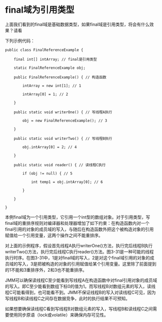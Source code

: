 # final域为引用类型

上面我们看到的final域是基础数据类型，如果final域是引用类型，将会有什么效果？请看

下列示例代码：

```text
public class FinalReferenceExample {

    final int[] intArray; // final是引用类型

    static FinalReferenceExample obj;

    public FinalReferenceExample() { // 构造函数

        intArray = new int[1]; // 1

        intArray[0] = 1; // 2

    }

    public static void writerOne() { // 写线程A执行

        obj = new FinalReferenceExample(); // 3

    }

    public static void writerTwo() { // 写线程B执行

        obj.intArray[0] = 2; // 4

    }

    public static void reader() { // 读线程C执行

        if (obj != null) { // 5

            int temp1 = obj.intArray[0]; // 6

        }

    }

}
```

本例final域为一个引用类型，它引用一个int型的数组对象。对于引用类型，写final域的重排序规则对编译器和处理器增加了如下约束：在构造函数内对一个final引用的对象的成员域的写入，与随后在构造函数外把这个被构造对象的引用赋值给一个引用变量，这两个操作之间不能重排序。

对上面的示例程序，假设首先线程A执行writerOne\(\)方法，执行完后线程B执行writerTwo\(\)方法，执行完后线程C执行reader\(\)方法。图3-31是一种可能的线程执行时序。在图3-31中，1是对final域的写入，2是对这个final域引用的对象的成员域的写入，3是把被构造的对象的引用赋值给某个引用变量。这里除了前面提到的1不能和3重排序外，2和3也不能重排序。

JMM可以确保读线程C至少能看到写线程A在构造函数中对final引用对象的成员域的写入。即C至少能看到数组下标0的值为1。而写线程B对数组元素的写入，读线程C可能看得到，也可能看不到。JMM不保证线程B的写入对读线程C可见，因为写线程B和读线程C之间存在数据竞争，此时的执行结果不可预知。

如果想要确保读线程C看到写线程B对数组元素的写入，写线程B和读线程C之间需要使用同步原语（lock或volatile）来确保内存可见性。

